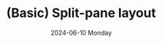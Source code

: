 ---
date:
- 2024-06-10 Monday
coverimage: ../assets/split.webp
description: A two-pane layout with two flexible panes
type: showcase/layouts/basic
layout: split
title: (Basic) Split-pane layout
tags:
categories:
lastMod: 2024-06-13
---